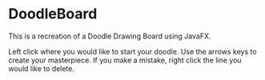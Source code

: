 # DoodleBoard

This is a recreation of a Doodle Drawing Board using JavaFX.

Left click where you would like to start your doodle. Use the arrows keys to create your masterpiece. If you make a mistake, right click the line you would like to delete. 
